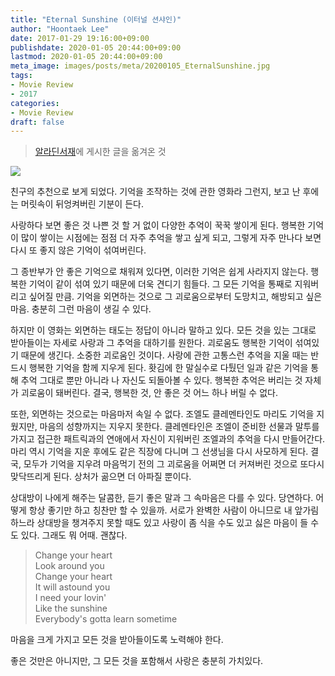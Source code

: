 ```yaml
---
title: "Eternal Sunshine (이터널 션샤인)"
author: "Hoontaek Lee"
date: 2017-01-29 19:16:00+09:00
publishdate: 2020-01-05 20:44:00+09:00
lastmod: 2020-01-05 20:44:00+09:00
meta_image: images/posts/meta/20200105_EternalSunshine.jpg
tags:
- Movie Review
- 2017
categories:
- Movie Review
draft: false
---
```


> [알라딘서재](https://blog.aladin.co.kr/770370148/9090356)에 게시한 글을 옮겨온 것

![](https://image.aladin.co.kr/product/10016/40/coversum/d022735191_1.jpg)

친구의 추천으로 보게 되었다. 기억을 조작하는 것에 관한 영화라 그런지, 보고 난 후에는 머릿속이 뒤엉켜버린 기분이 든다.

사랑하다 보면 좋은 것 나쁜 것 할 거 없이 다양한 추억이 꾹꾹 쌓이게 된다. 행복한 기억이 많이 쌓이는 시점에는 점점 더 자주 추억을 쌓고 싶게 되고, 그렇게 자주 만나다 보면 다시 또 좋지 않은 기억이 섞여버린다.

그 종반부가 안 좋은 기억으로 채워져 있다면, 이러한 기억은 쉽게 사라지지 않는다. 행복한 기억이 같이 섞여 있기 때문에 더욱 견디기 힘들다. 그 모든 기억을 통째로 지워버리고 싶어질 만큼. 기억을 외면하는 것으로 그 괴로움으로부터 도망치고, 해방되고 싶은 마음. 충분히 그런 마음이 생길 수 있다.

하지만 이 영화는 외면하는 태도는 정답이 아니라 말하고 있다. 모든 것을 있는 그대로 받아들이는 자세로 사랑과 그 추억을 대하기를 원한다. 괴로움도 행복한 기억이 섞여있기 때문에 생긴다. 소중한 괴로움인 것이다. 사랑에 관한 고통스런 추억을 지울 때는 반드시 행복한 기억을 함께 지우게 된다. 홧김에 한 말실수로 다퉜던 일과 같은 기억을 통해 추억 그대로 뿐만 아니라 나 자신도 되돌아볼 수 있다. 행복한 추억은 버리는 것 자체가 괴로움이 돼버린다. 결국, 행복한 것, 안 좋은 것 어느 하나 버릴 수 없다.

또한, 외면하는 것으로는 마음마저 속일 수 없다. 조엘도 클레멘타인도 마리도 기억을 지웠지만, 마음의 성향까지는 지우지 못한다. 클레멘타인은 조엘이 준비한 선물과 말투를 가지고 접근한 패트릭과의 연애에서 자신이 지워버린 조엘과의 추억을 다시 만들어간다. 마리 역시 기억을 지운 후에도 같은 직장에 다니며 그 선생님을 다시 사모하게 된다. 결국, 모두가 기억을 지우려 마음먹기 전의 그 괴로움을 어쩌면 더 커져버린 것으로 또다시 맞닥뜨리게 된다. 상처가 곪으면 더 아파질 뿐이다.

상대방이 나에게 해주는 달콤한, 듣기 좋은 말과 그 속마음은 다를 수 있다. 당연하다. 어떻게 항상 좋기만 하고 칭찬만 할 수 있을까. 서로가 완벽한 사람이 아니므로 내 앞가림하느라 상대방을 챙겨주지 못할 때도 있고 사랑이 좀 식을 수도 있고 싫은 마음이 들 수도 있다. 그래도 뭐 어때. 괜찮다.

>Change your heart  
Look around you  
Change your heart  
It will astound you  
I need your lovin'  
Like the sunshine  
Everybody's gotta learn sometime  

마음을 크게 가지고 모든 것을 받아들이도록 노력해야 한다.  

좋은 것만은 아니지만, 그 모든 것을 포함해서 사랑은 충분히 가치있다.
